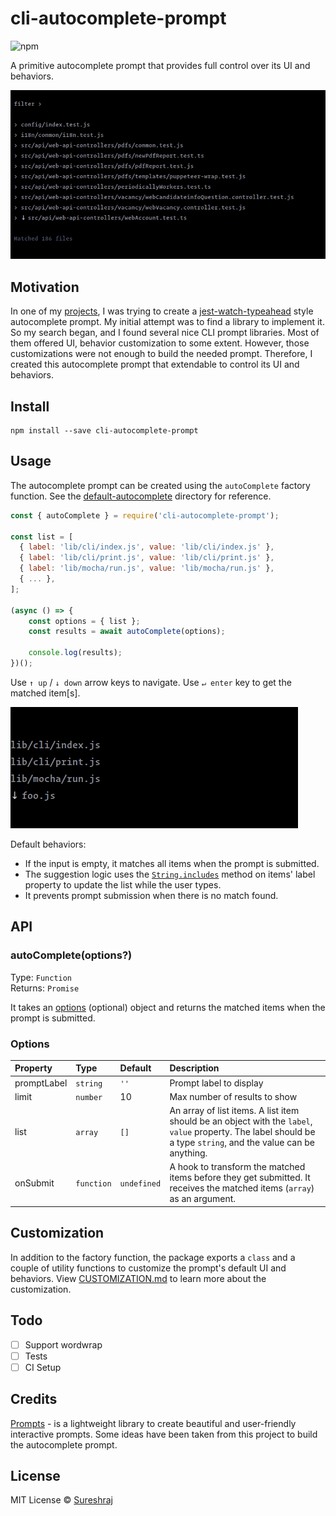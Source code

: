 # cli-autocomplete-prompt
![npm](https://img.shields.io/npm/v/cli-autocomplete-prompt?color=blue)

A primitive autocomplete prompt that provides full control over its UI and behaviors.

![jest style autocomplete prompt in action](./media/jest-style-autocomplete.gif)

## Motivation
In one of my [projects](https://github.com/m-sureshraj/mocha-watch-typeahead), I was trying to create a [jest-watch-typeahead](https://github.com/jest-community/jest-watch-typeahead#jest-watch-typeahead)
style autocomplete prompt. My initial attempt was to find a library
to implement it. So my search began, and I found several nice CLI
prompt libraries. Most of them offered UI, behavior customization to
some extent. However, those customizations were not enough to build
the needed prompt. Therefore, I created this autocomplete prompt that
extendable to control its UI and behaviors.

## Install
```
npm install --save cli-autocomplete-prompt
```

## Usage
The autocomplete prompt can be created using the `autoComplete`
factory function. See the [default-autocomplete](./examples/default-autocomplete/index.ts) directory for reference.

```javascript
const { autoComplete } = require('cli-autocomplete-prompt');

const list = [
  { label: 'lib/cli/index.js', value: 'lib/cli/index.js' },
  { label: 'lib/cli/print.js', value: 'lib/cli/print.js' },
  { label: 'lib/mocha/run.js', value: 'lib/mocha/run.js' },
  { ... },
];

(async () => {
    const options = { list };
    const results = await autoComplete(options);

    console.log(results);
})();
```

Use `↑ up` / `↓ down` arrow keys to navigate. Use `↵ enter` key to
get the matched item[s].

![autocomplete prompt in action](./media/autocomplete.gif)

Default behaviors:

* If the input is empty, it matches all items when the prompt is submitted.
* The suggestion logic uses the [`String.includes`](https://developer.mozilla.org/en-US/docs/Web/JavaScript/Reference/Global_Objects/String/includes) method on items'
  label property to update the list while the user types.
* It prevents prompt submission when there is no match found.

## API

### autoComplete(options?)
Type: `Function` <br>
Returns: `Promise`

It takes an [options](#options) (optional) object and returns the
matched items when the prompt is submitted.

### Options
| Property&nbsp;&nbsp;&nbsp;&nbsp; | Type&nbsp;&nbsp;&nbsp;&nbsp; | Default&nbsp;&nbsp;&nbsp;&nbsp; | Description |
| :--- | :--- | :--- | :--- |
| promptLabel | `string` | `''` | Prompt label to display |
| limit | `number` | 10 | Max number of results to show |
| list | `array` | `[]` | An array of list items. A list item should be an object with the `label`, `value` property. The label should be a type `string`, and the value can be anything. |
| onSubmit | `function` | `undefined` | A hook to transform the matched items before they get submitted. It receives the matched items (`array`) as an argument. |

## Customization
In addition to the factory function, the package exports a `class` and
a couple of utility functions to customize the prompt's default UI and behaviors.
View [CUSTOMIZATION.md](./CUSTOMIZATION.md) to learn more about the customization.

## Todo
- [ ] Support wordwrap
- [ ] Tests
- [ ] CI Setup

## Credits
[Prompts](https://github.com/terkelg/prompts) - is a lightweight library to create beautiful and user-friendly interactive prompts.
Some ideas have been taken from this project to build the autocomplete prompt.

## License
MIT License © [Sureshraj](https://github.com/m-sureshraj)
